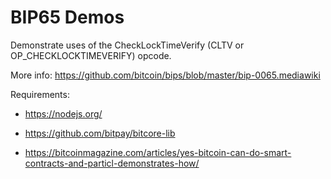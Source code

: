 # BIP65 Demos

Demonstrate uses of the CheckLockTimeVerify (CLTV or OP_CHECKLOCKTIMEVERIFY) opcode.

More info: https://github.com/bitcoin/bips/blob/master/bip-0065.mediawiki

Requirements:
- https://nodejs.org/
- https://github.com/bitpay/bitcore-lib

- https://bitcoinmagazine.com/articles/yes-bitcoin-can-do-smart-contracts-and-particl-demonstrates-how/
